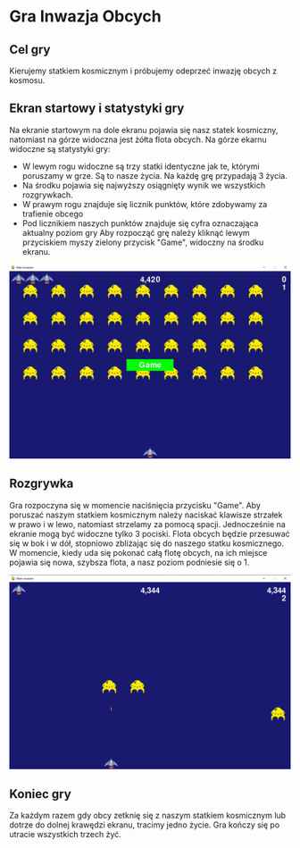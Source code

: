 # Gra Inwazja Obcych

## Cel gry
Kierujemy statkiem kosmicznym i próbujemy odeprzeć inwazję obcych z kosmosu.

## Ekran startowy i statystyki gry
Na ekranie startowym na dole ekranu pojawia się nasz statek kosmiczny, natomiast na górze widoczna jest żółta flota obcych. 
Na górze ekarnu widoczne są statystyki gry:
* W lewym rogu widoczne są trzy statki identyczne jak te, którymi poruszamy w grze. Są to nasze życia. Na każdę grę przypadają 3 życia.
* Na środku pojawia się najwyższy osiągnięty wynik we wszystkich rozgrywkach.
* W prawym rogu znajduje się licznik punktów, które zdobywamy za trafienie obcego
* Pod licznikiem naszych punktów znajduje się cyfra oznaczająca aktualny poziom gry
Aby rozpocząć grę należy kliknąć lewym przyciskiem myszy zielony przycisk "Game", widoczny na środku ekranu.

![start_screen](https://github.com/Paulina-Celebias/Alien-Game/blob/main/Screenshots/Start_screen.png?raw=true)

## Rozgrywka
Gra rozpoczyna się w momencie naciśnięcia przycisku "Game".
Aby poruszać naszym statkiem kosmicznym należy naciskać klawisze strzałek w prawo i w lewo, natomiast strzelamy za pomocą spacji.
Jednocześnie na ekranie mogą być widoczne tylko 3 pociski. 
Flota obcych będzie przesuwać się w bok i w dół, stopniowo zbliżając się do naszego statku kosmicznego. W momencie, kiedy uda się pokonać całą flotę obcych, na ich miejsce pojawia się nowa, szybsza flota, a nasz poziom podniesie się o 1.

![start_screen](https://github.com/Paulina-Celebias/Alien-Game/blob/main/Screenshots/Scoreboard.png?raw=true)

## Koniec gry
Za każdym razem gdy obcy zetknię się z naszym statkiem kosmicznym lub dotrze do dolnej krawędzi ekranu, tracimy jedno życie.
Gra kończy się po utracie wszystkich trzech żyć.

